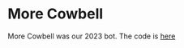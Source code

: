 # More Cowbell
 
More Cowbell was our 2023 bot. The code is  [here](https://github.com/longmetal7127/morecowbell)
